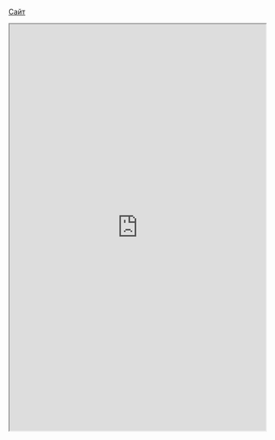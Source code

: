 
[Сайт](https://startandroid.ru/)


<iframe 
		height = 800
		width = 100%
		padding = 0 0
		marging = 0 0
		src = "https://startandroid.ru/"></iframe>